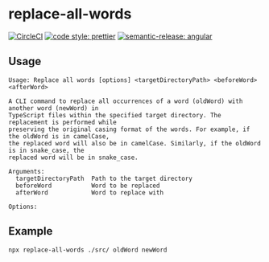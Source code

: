 # replace-all-words

[![CircleCI](https://dl.circleci.com/status-badge/img/gh/HiromiShikata/replace-all-words/tree/main.svg?style=svg)](https://dl.circleci.com/status-badge/redirect/gh/HiromiShikata/replace-all-words/tree/main)
[![code style: prettier](https://img.shields.io/badge/code_style-prettier-ff69b4.svg?style=flat-square)](https://github.com/prettier/prettier)
[![semantic-release: angular](https://img.shields.io/badge/semantic--release-angular-e10079?logo=semantic-release)](https://github.com/semantic-release/semantic-release)

## Usage

```
Usage: Replace all words [options] <targetDirectoryPath> <beforeWord> <afterWord>

A CLI command to replace all occurrences of a word (oldWord) with another word (newWord) in
TypeScript files within the specified target directory. The replacement is performed while
preserving the original casing format of the words. For example, if the oldWord is in camelCase,
the replaced word will also be in camelCase. Similarly, if the oldWord is in snake_case, the
replaced word will be in snake_case.

Arguments:
  targetDirectoryPath  Path to the target directory
  beforeWord           Word to be replaced
  afterWord            Word to replace with

Options:

```

## Example

```
npx replace-all-words ./src/ oldWord newWord
```
